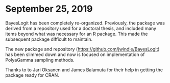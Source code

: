 # September 25, 2019

BayesLogit has been completely re-organized. Previously, the package was derived
from a repository used for a doctoral thesis, and included many items beyond
what was necessary for an R package. This made the subsequent package difficult
to maintain.

The new package and repository (<https://github.com/jwindle/BayesLogit>) has
been slimmed down and now is focused on implementation of PolyaGamma sampling
methods.

Thanks to to Jari Oksanen and James Balamuta for their help in getting the
package ready for CRAN. 
